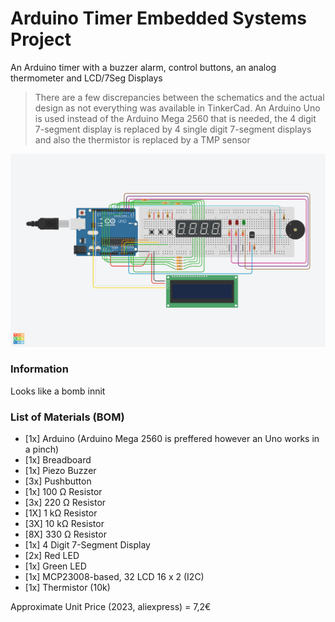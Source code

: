 # Arduino Timer Embedded Systems Project
An Arduino timer with a buzzer alarm, control buttons, an analog thermometer and LCD/7Seg Displays

> There are a few discrepancies between the schematics and the actual design as not everything was available in TinkerCad. An Arduino Uno is used instead of the 
> Arduino Mega 2560 that is needed, the 4 digit 7-segment display is replaced by 4 single digit 7-segment displays and also the thermistor is replaced by a TMP sensor

![Showcase](embedded_showcase.png)

### Information
Looks like a bomb innit
### List of Materials (BOM)
- [1x] Arduino (Arduino Mega 2560 is preffered however an Uno works in a pinch)
- [1x] Breadboard
- [1x] Piezo Buzzer
- [3x] Pushbutton
- [1x] 100 Ω Resistor
- [3x] 220 Ω Resistor
- [1X] 1 kΩ Resistor
- [3X] 10 kΩ Resistor
- [8X] 330 Ω Resistor
- [1x] 4 Digit 7-Segment Display
- [2x] Red LED
- [1x] Green LED
- [1x] MCP23008-based, 32 LCD 16 x 2 (I2C)
- [1x] Thermistor (10k)

Approximate Unit Price (2023, aliexpress) = 7,2€
